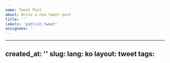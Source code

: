 ```yaml
---
name: Tweet Post
about: Write a new tweet post
title: ''
labels: 'publish_tweet'
assignees: ''
---
```


---
created_at: ''
slug:
lang: ko
layout: tweet
tags:
---
